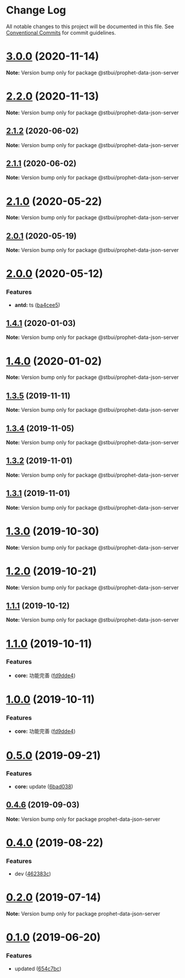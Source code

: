 # Change Log

All notable changes to this project will be documented in this file.
See [Conventional Commits](https://conventionalcommits.org) for commit guidelines.

# [3.0.0](https://github.com/stbui/propht/compare/v2.2.0...v3.0.0) (2020-11-14)

**Note:** Version bump only for package @stbui/prophet-data-json-server





# [2.2.0](https://github.com/stbui/propht/compare/v2.1.2...v2.2.0) (2020-11-13)

**Note:** Version bump only for package @stbui/prophet-data-json-server





## [2.1.2](https://github.com/stbui/propht/compare/v2.1.0...v2.1.2) (2020-06-02)

**Note:** Version bump only for package @stbui/prophet-data-json-server





## [2.1.1](https://github.com/stbui/propht/compare/v2.1.0...v2.1.1) (2020-06-02)

**Note:** Version bump only for package @stbui/prophet-data-json-server





# [2.1.0](https://github.com/stbui/propht/compare/v2.0.1...v2.1.0) (2020-05-22)

**Note:** Version bump only for package @stbui/prophet-data-json-server





## [2.0.1](https://github.com/stbui/propht/compare/v2.0.0...v2.0.1) (2020-05-19)

**Note:** Version bump only for package @stbui/prophet-data-json-server





# [2.0.0](https://github.com/stbui/propht/compare/v1.4.1...v2.0.0) (2020-05-12)


### Features

* **antd:** ts ([ba4cee5](https://github.com/stbui/propht/commit/ba4cee5c13636ff56fa148e3b2907040c522f625))





## [1.4.1](https://github.com/stbui/propht/compare/v1.4.0...v1.4.1) (2020-01-03)

**Note:** Version bump only for package @stbui/prophet-data-json-server





# [1.4.0](https://github.com/stbui/propht/compare/v1.3.5...v1.4.0) (2020-01-02)

**Note:** Version bump only for package @stbui/prophet-data-json-server





## [1.3.5](https://github.com/stbui/propht/compare/v1.3.4...v1.3.5) (2019-11-11)

**Note:** Version bump only for package @stbui/prophet-data-json-server





## [1.3.4](https://github.com/stbui/propht/compare/v1.3.3...v1.3.4) (2019-11-05)

**Note:** Version bump only for package @stbui/prophet-data-json-server





## [1.3.2](https://github.com/stbui/propht/compare/v1.3.0...v1.3.2) (2019-11-01)

**Note:** Version bump only for package @stbui/prophet-data-json-server





## [1.3.1](https://github.com/stbui/propht/compare/v1.3.0...v1.3.1) (2019-11-01)

**Note:** Version bump only for package @stbui/prophet-data-json-server





# [1.3.0](https://github.com/stbui/propht/compare/v1.2.0...v1.3.0) (2019-10-30)

**Note:** Version bump only for package @stbui/prophet-data-json-server





# [1.2.0](https://github.com/stbui/propht/compare/v1.1.1...v1.2.0) (2019-10-21)

**Note:** Version bump only for package @stbui/prophet-data-json-server





## [1.1.1](https://github.com/stbui/propht/compare/v1.1.0...v1.1.1) (2019-10-12)

**Note:** Version bump only for package @stbui/prophet-data-json-server





# [1.1.0](https://github.com/stbui/propht/compare/v0.4.6...v1.1.0) (2019-10-11)


### Features

* **core:** 功能完善 ([fd9dde4](https://github.com/stbui/propht/commit/fd9dde4))





# [1.0.0](https://github.com/stbui/propht/compare/v0.4.6...v1.0.0) (2019-10-11)


### Features

* **core:** 功能完善 ([fd9dde4](https://github.com/stbui/propht/commit/fd9dde4))





# [0.5.0](https://github.com/stbui/propht/compare/v0.4.6...v0.5.0) (2019-09-21)


### Features

* **core:** update ([6bad038](https://github.com/stbui/propht/commit/6bad038))





## [0.4.6](https://github.com/stbui/propht/compare/v0.4.5...v0.4.6) (2019-09-03)

**Note:** Version bump only for package prophet-data-json-server





# [0.4.0](https://github.com/stbui/propht/compare/v0.3.0...v0.4.0) (2019-08-22)


### Features

* dev ([462383c](https://github.com/stbui/propht/commit/462383c))





# [0.2.0](https://github.com/stbui/propht/compare/v0.1.20...v0.2.0) (2019-07-14)

**Note:** Version bump only for package prophet-data-json-server





# [0.1.0](https://github.com/stbui/react-admin-kit/compare/v0.0.6...v0.1.0) (2019-06-20)


### Features

* updated ([654c7bc](https://github.com/stbui/react-admin-kit/commit/654c7bc))
